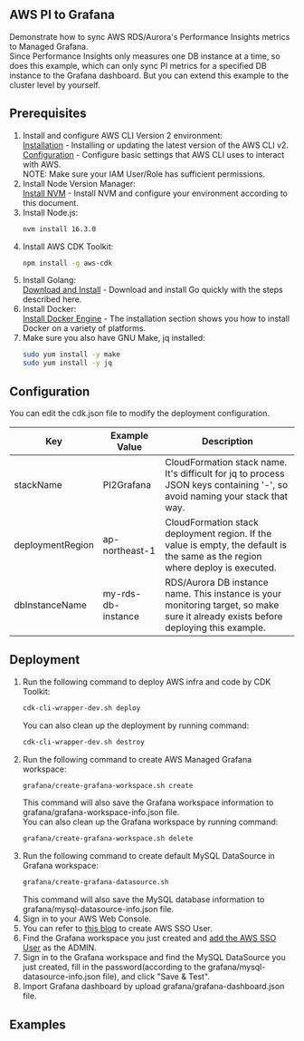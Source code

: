 ## AWS PI to Grafana
Demonstrate how to sync AWS RDS/Aurora's Performance Insights metrics to Managed Grafana.<br />
Since Performance Insights only measures one DB instance at a time, so does this example, which can only sync PI metrics for a specified DB instance to the Grafana dashboard. But you can extend this example to the cluster level by yourself.

## Prerequisites
1. Install and configure AWS CLI Version 2 environment:<br />
   [Installation] - Installing or updating the latest version of the AWS CLI v2.<br />
   [Configuration] - Configure basic settings that AWS CLI uses to interact with AWS.<br />
   NOTE: Make sure your IAM User/Role has sufficient permissions.
2. Install Node Version Manager:<br />
   [Install NVM] - Install NVM and configure your environment according to this document.
3. Install Node.js:<br />
    ```sh
    nvm install 16.3.0
    ```
4. Install AWS CDK Toolkit:
    ```sh
    npm install -g aws-cdk
    ```
5. Install Golang:<br />
   [Download and Install] - Download and install Go quickly with the steps described here.
6. Install Docker:<br />
   [Install Docker Engine] - The installation section shows you how to install Docker on a variety of platforms.
7. Make sure you also have GNU Make, jq installed:<br />
    ```sh
    sudo yum install -y make
    sudo yum install -y jq
    ```

## Configuration

You can edit the cdk.json file to modify the deployment configuration.

| Key | Example Value | Description |
| ------ | ------ | ------ |
| stackName | PI2Grafana | CloudFormation stack name. It's difficult for jq to process JSON keys containing '-', so avoid naming your stack that way. |
| deploymentRegion | ap-northeast-1 | CloudFormation stack deployment region. If the value is empty, the default is the same as the region where deploy is executed. |
| dbInstanceName | my-rds-db-instance | RDS/Aurora DB instance name. This instance is your monitoring target, so make sure it already exists before deploying this example. |

## Deployment
1. Run the following command to deploy AWS infra and code by CDK Toolkit:<br />
     ```sh
     cdk-cli-wrapper-dev.sh deploy
     ```
   You can also clean up the deployment by running command:<br />
     ```sh
     cdk-cli-wrapper-dev.sh destroy
     ```
2. Run the following command to create AWS Managed Grafana workspace:<br />
     ```sh
     grafana/create-grafana-workspace.sh create
     ```
   This command will also save the Grafana workspace information to grafana/grafana-workspace-info.json file.<br />
   You can also clean up the Grafana workspace by running command:<br />
     ```sh
     grafana/create-grafana-workspace.sh delete
     ```
3. Run the following command to create default MySQL DataSource in Grafana workspace:<br />
     ```sh
     grafana/create-grafana-datasource.sh
     ```
   This command will also save the MySQL database information to grafana/mysql-datasource-info.json file.
4. Sign in to your AWS Web Console.
5. You can refer to [this blog](https://aws.amazon.com/blogs/security/how-to-create-and-manage-users-within-aws-sso/) to create AWS SSO User.
6. Find the Grafana workspace you just created and [add the AWS SSO User](https://docs.aws.amazon.com/grafana/latest/userguide/AMG-manage-users-and-groups-AMG.html) as the ADMIN.
7. Sign in to the Grafana workspace and find the MySQL DataSource you just created, fill in the password(according to the grafana/mysql-datasource-info.json file), and click "Save & Test".
8. Import Grafana dashboard by upload grafana/grafana-dashboard.json file.

## Examples

[Installation]: <https://docs.aws.amazon.com/cli/latest/userguide/getting-started-install.html>
[Configuration]: <https://docs.aws.amazon.com/cli/latest/userguide/cli-configure-quickstart.html>
[Install NVM]: <https://github.com/nvm-sh/nvm#install--update-script>
[Download and Install]: <https://go.dev/doc/install>
[Install Docker Engine]: <https://docs.docker.com/engine/install/>
